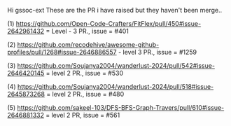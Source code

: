 Hi gssoc-ext These are the PR i have raised but they haven't been merge..

(1) https://github.com/Open-Code-Crafters/FitFlex/pull/450#issue-2642961432 = Level - 3 PR., issue = #401
               
(2) https://github.com/recodehive/awesome-github-profiles/pull/1268#issue-2646886557 - level 3 PR., issue = #1259

(3) https://github.com/Soujanya2004/wanderlust-2024/pull/542#issue-2646420145 = level 2 PR., issue = #530

(4) https://github.com/Soujanya2004/wanderlust-2024/pull/518#issue-2645873268 = level 2 PR., issue = #480

(5) https://github.com/sakeel-103/DFS-BFS-Graph-Travers/pull/610#issue-2646881332 = level 2 PR, issue = #561
